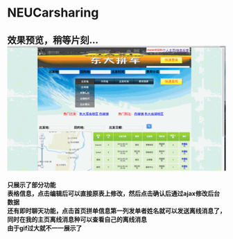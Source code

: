 # NEUCarsharing
## 效果预览，稍等片刻...![](gif.gif)
**只展示了部分功能**</br>
**表格信息，点击编辑后可以直接原表上修改，然后点击确认后通过ajax修改后台数据**</br>
**还有即时聊天功能，点击首页拼单信息第一列发单者姓名就可以发送离线消息了，同时在我的主页离线消息种可以查看自己的离线消息**</br>
**由于gif过大就不一一展示了**
